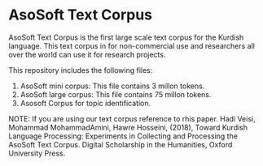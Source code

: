 # AsoSoft Text Corpus
AsoSoft Text Corpus is the first large scale text corpus for the Kurdish language. 
This text corpus in for non-commercial use and researchers all over the world can use it for research projects.

This repository includes the following files:
1. AsoSoft mini corpus: This file contains 3 millon tokens.
2. AsoSoft large corpus: This file contains 75 millon tokens.
3. Asosoft Corpus for topic identification.

NOTE: If you are using our text corpus reference to rhis paper.
Hadi Veisi, Mohammad MohammadAmini, Hawre Hosseini, (2018), Toward Kurdish Language Processing: Experiments in Collecting and Processing the AsoSoft Text Corpus. Digital Scholarship in the Humanities, Oxford University Press.
